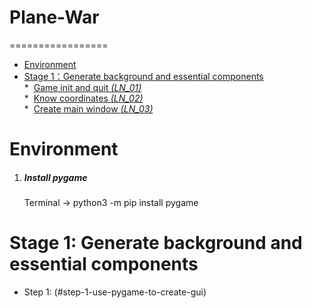 # Plane-War
=================

   * [Environment](#environment)<br>
   * [Stage 1：Generate background and essential components](#Stage-1-Generate-background-and-essential-components)<br>
               * ​             [Game init and quit   <em>(LN_01)</em>](#game-init-and-quit---ln_01)<br>
               * ​             [Know coordinates   <em>(LN_02)</em>](#know-coordinates---ln_02)<br>
               * ​             [Create main window  <em>(LN_03)</em>](#create-main-window--ln_03)<br>


# Environment

1. ##### Install pygame
    Terminal -> python3 -m pip install pygame

# Stage 1: Generate background and essential components

* Step 1: (#step-1-use-pygame-to-create-gui)<br>

